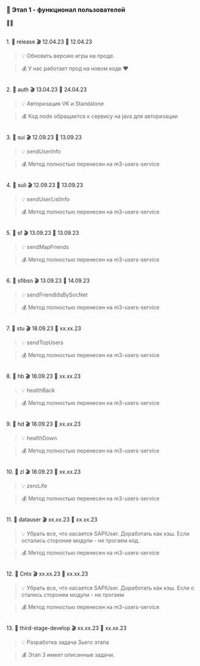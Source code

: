 ### 🥗 Этап 1 - функционал пользователей

🚧🚧

<Br>1. 🧡 release 🎬 12.04.23 🚧 12.04.23

> 💡 Обновить версию игры на проде.

> 💰 У нас работает прод на новом коде ♥


<Br>2. 🧡 auth 🎬 13.04.23 🚧 24.04.23

> 💡 Авторизация VK и Standalone

> 💰 Код node обращается к сервису на java для авторизации


<br>3. 🧡 sui 🎬 12.09.23 🚧 13.09.23

> 💡 sendUserInfo

> 💰 Метод полностью перенесен на m3-users-service


<br>4. 🧡 suli 🎬 12.09.23 🚧 13.09.23

> 💡 sendUserListInfo

> 💰 Метод полностью перенесен на m3-users-service


<br>5. 🧡 sf 🎬 13.09.23 🚧 13.09.23

> 💡 sendMapFriends

> 💰 Метод полностью перенесен на m3-users-service


<br>6. 🧡 sfibsn 🎬 13.09.23 🚧 14.09.23

> 💡 sendFriendIdsBySocNet

> 💰 Метод полностью перенесен на m3-users-service


<br>7. 🧡 stu 🎬 18.09.23 🚧 xx.xx.23

> 💡 sendTopUsers

> 💰 Метод полностью перенесен на m3-users-service

<br>8. 🧡 hb 🎬 18.09.23 🚧 xx.xx.23

> 💡 healthBack

> 💰 Метод полностью перенесен на m3-users-service

<br>9. 🧡 hd 🎬 18.09.23 🚧 xx.xx.23

> 💡 healthDown

> 💰 Метод полностью перенесен на m3-users-service


<br>10. 🧡 zl 🎬 18.09.23 🚧 xx.xx.23

> 💡 zeroLife

> 💰 Метод полностью перенесен на m3-users-service


<br>11. 🧡 datauser 🎬 xx.xx.23 🚧 xx.xx.23

> 💡 Убрать все, что касается SAPIUser. Доработать как кэш. Если остались стороние модули - не трогаем код.

> 💰 Метод полностью перенесен на m3-users-service


<br>12. 🧡 Cntx 🎬 xx.xx.23 🚧 xx.xx.23

> 💡 Убрать все, что касается SAPIUser. Доработать как кэш. Если о стались сторонеи модули - не трогаем

> 💰 Метод полностью перенесен на m3-users-service


<br>13. 🧡 third-stage-develop 🎬 xx.xx.23 🚧 xx.xx.23

> 💡 Разработка задача 3ьего этапа

> 💰 Этап 3 имеет описанные задачи.
